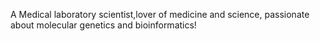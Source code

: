 A Medical laboratory scientist,lover of medicine and science, passionate about molecular genetics and bioinformatics! 
